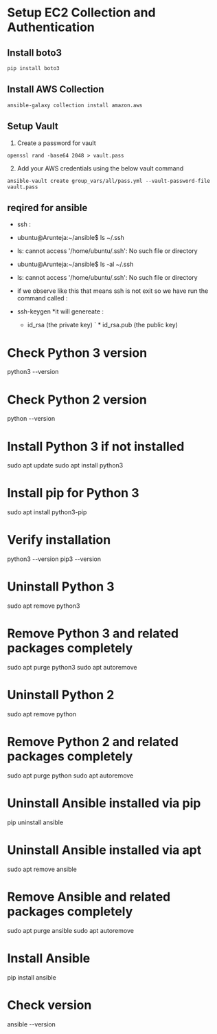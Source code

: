 # Setup EC2 Collection and Authentication
## Install boto3
```
pip install boto3
```
## Install AWS Collection
```
ansible-galaxy collection install amazon.aws
```
## Setup Vault
1) Create a password for vault
```
openssl rand -base64 2048 > vault.pass
```
2) Add your AWS credentials using the below vault command
```
ansible-vault create group_vars/all/pass.yml --vault-password-file vault.pass
```
## reqired for ansible

* ssh :
* ubuntu@Arunteja:~/ansible$ ls ~/.ssh
* ls: cannot access '/home/ubuntu/.ssh': No such file or directory
* ubuntu@Arunteja:~/ansible$ ls -al ~/.ssh
* ls: cannot access '/home/ubuntu/.ssh': No such file or directory

* if we observe like this that means ssh is not exit so we have run the command called :
* ssh-keygen 
*it will genereate : 
  * id_rsa (the private key)
` * id_rsa.pub (the public key)


# Check Python 3 version
python3 --version

# Check Python 2 version
python --version

# Install Python 3 if not installed
sudo apt update
sudo apt install python3

# Install pip for Python 3
sudo apt install python3-pip

# Verify installation
python3 --version
pip3 --version

# Uninstall Python 3
sudo apt remove python3

# Remove Python 3 and related packages completely
sudo apt purge python3
sudo apt autoremove

# Uninstall Python 2
sudo apt remove python

# Remove Python 2 and related packages completely
sudo apt purge python
sudo apt autoremove

# Uninstall Ansible installed via pip
pip uninstall ansible

# Uninstall Ansible installed via apt
sudo apt remove ansible

# Remove Ansible and related packages completely
sudo apt purge ansible
sudo apt autoremove

# Install Ansible
pip install ansible

# Check version
ansible --version


